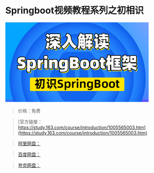 # Springboot视频教程系列之初相识

![img](../../../assets/study163/free/75a3da7115cd46a9b27718b673dc8f62.jpg)

> 价格：免费

> [官方链接：https://study.163.com/course/introduction/1005565003.htm](https://study.163.com/course/introduction/1005565003.htm)

> [阿里网盘：]()

> [百度网盘：]()

> [夸克网盘：]()
